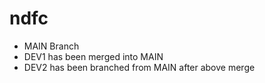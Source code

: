# ndfc

- MAIN Branch
- DEV1 has been merged into MAIN
- DEV2 has been branched from MAIN after above merge

